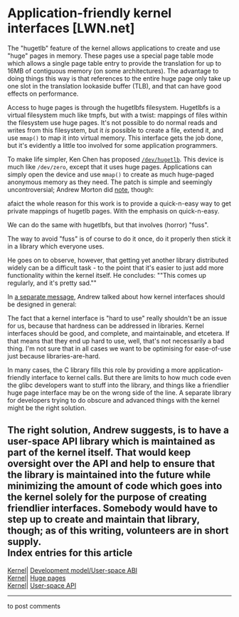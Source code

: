 # Application-friendly kernel interfaces [LWN.net]

The "hugetlb" feature of the kernel allows applications to create and use "huge" pages in memory. These pages use a special page table mode which allows a single page table entry to provide the translation for up to 16MB of contiguous memory (on some architectures). The advantage to doing things this way is that references to the entire huge page only take up one slot in the translation lookaside buffer (TLB), and that can have good effects on performance. 

Access to huge pages is through the hugetlbfs filesystem. Hugetlbfs is a virtual filesystem much like tmpfs, but with a twist: mappings of files within the filesystem use huge pages. It's not possible to do normal reads and writes from this filesystem, but it _is_ possible to create a file, extend it, and use `mmap()` to map it into virtual memory. This interface gets the job done, but it's evidently a little too involved for some application programmers. 

To make life simpler, Ken Chen has proposed [`/dev/hugetlb`](/Articles/227819/). This device is much like `/dev/zero`, except that it uses huge pages. Applications can simply open the device and use `mmap()` to create as much huge-paged anonymous memory as they need. The patch is simple and seemingly uncontroversial; Andrew Morton did [note](/Articles/227824/), though: 

afaict the whole reason for this work is to provide a quick-n-easy way to get private mappings of hugetlb pages. With the emphasis on quick-n-easy. 

We can do the same with hugetlbfs, but that involves (horror) "fuss". 

The way to avoid "fuss" is of course to do it once, do it properly then stick it in a library which everyone uses. 

He goes on to observe, however, that getting yet another library distributed widely can be a difficult task - to the point that it's easier to just add more functionality within the kernel itself. He concludes: ""This comes up regularly, and it's pretty sad."" 

In [a separate message](/Articles/227825/), Andrew talked about how kernel interfaces should be designed in general: 

The fact that a kernel interface is "hard to use" really shouldn't be an issue for us, because that hardness can be addressed in libraries. Kernel interfaces should be good, and complete, and maintainable, and etcetera. If that means that they end up hard to use, well, that's not necessarily a bad thing. I'm not sure that in all cases we want to be optimising for ease-of-use just because libraries-are-hard. 

In many cases, the C library fills this role by providing a more application-friendly interface to kernel calls. But there are limits to how much code even the glibc developers want to stuff into the library, and things like a friendlier huge page interface may be on the wrong side of the line. A separate library for developers trying to do obscure and advanced things with the kernel might be the right solution. 

The right solution, Andrew suggests, is to have a user-space API library which is maintained as part of the kernel itself. That would keep oversight over the API and help to ensure that the library is maintained into the future while minimizing the amount of code which goes into the kernel solely for the purpose of creating friendlier interfaces. Somebody would have to step up to create and maintain that library, though; as of this writing, volunteers are in short supply.  
Index entries for this article  
---  
[Kernel](/Kernel/Index)| [Development model/User-space ABI](/Kernel/Index#Development_model-User-space_ABI)  
[Kernel](/Kernel/Index)| [Huge pages](/Kernel/Index#Huge_pages)  
[Kernel](/Kernel/Index)| [User-space API](/Kernel/Index#User-space_API)  
  


* * *

to post comments 
